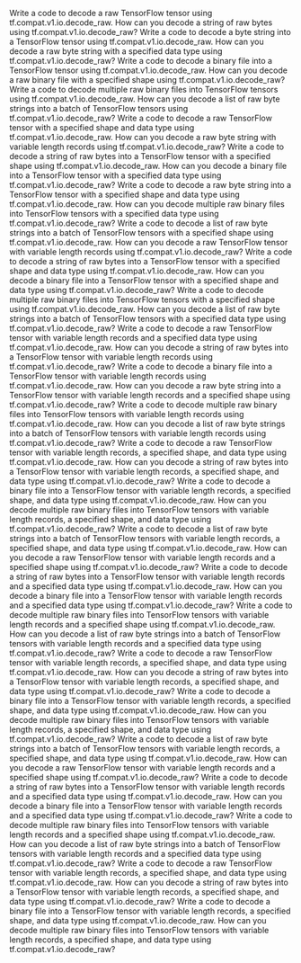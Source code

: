 Write a code to decode a raw TensorFlow tensor using tf.compat.v1.io.decode_raw.
How can you decode a string of raw bytes using tf.compat.v1.io.decode_raw?
Write a code to decode a byte string into a TensorFlow tensor using tf.compat.v1.io.decode_raw.
How can you decode a raw byte string with a specified data type using tf.compat.v1.io.decode_raw?
Write a code to decode a binary file into a TensorFlow tensor using tf.compat.v1.io.decode_raw.
How can you decode a raw binary file with a specified shape using tf.compat.v1.io.decode_raw?
Write a code to decode multiple raw binary files into TensorFlow tensors using tf.compat.v1.io.decode_raw.
How can you decode a list of raw byte strings into a batch of TensorFlow tensors using tf.compat.v1.io.decode_raw?
Write a code to decode a raw TensorFlow tensor with a specified shape and data type using tf.compat.v1.io.decode_raw.
How can you decode a raw byte string with variable length records using tf.compat.v1.io.decode_raw?
Write a code to decode a string of raw bytes into a TensorFlow tensor with a specified shape using tf.compat.v1.io.decode_raw.
How can you decode a binary file into a TensorFlow tensor with a specified data type using tf.compat.v1.io.decode_raw?
Write a code to decode a raw byte string into a TensorFlow tensor with a specified shape and data type using tf.compat.v1.io.decode_raw.
How can you decode multiple raw binary files into TensorFlow tensors with a specified data type using tf.compat.v1.io.decode_raw?
Write a code to decode a list of raw byte strings into a batch of TensorFlow tensors with a specified shape using tf.compat.v1.io.decode_raw.
How can you decode a raw TensorFlow tensor with variable length records using tf.compat.v1.io.decode_raw?
Write a code to decode a string of raw bytes into a TensorFlow tensor with a specified shape and data type using tf.compat.v1.io.decode_raw.
How can you decode a binary file into a TensorFlow tensor with a specified shape and data type using tf.compat.v1.io.decode_raw?
Write a code to decode multiple raw binary files into TensorFlow tensors with a specified shape using tf.compat.v1.io.decode_raw.
How can you decode a list of raw byte strings into a batch of TensorFlow tensors with a specified data type using tf.compat.v1.io.decode_raw?
Write a code to decode a raw TensorFlow tensor with variable length records and a specified data type using tf.compat.v1.io.decode_raw.
How can you decode a string of raw bytes into a TensorFlow tensor with variable length records using tf.compat.v1.io.decode_raw?
Write a code to decode a binary file into a TensorFlow tensor with variable length records using tf.compat.v1.io.decode_raw.
How can you decode a raw byte string into a TensorFlow tensor with variable length records and a specified shape using tf.compat.v1.io.decode_raw?
Write a code to decode multiple raw binary files into TensorFlow tensors with variable length records using tf.compat.v1.io.decode_raw.
How can you decode a list of raw byte strings into a batch of TensorFlow tensors with variable length records using tf.compat.v1.io.decode_raw?
Write a code to decode a raw TensorFlow tensor with variable length records, a specified shape, and data type using tf.compat.v1.io.decode_raw.
How can you decode a string of raw bytes into a TensorFlow tensor with variable length records, a specified shape, and data type using tf.compat.v1.io.decode_raw?
Write a code to decode a binary file into a TensorFlow tensor with variable length records, a specified shape, and data type using tf.compat.v1.io.decode_raw.
How can you decode multiple raw binary files into TensorFlow tensors with variable length records, a specified shape, and data type using tf.compat.v1.io.decode_raw?
Write a code to decode a list of raw byte strings into a batch of TensorFlow tensors with variable length records, a specified shape, and data type using tf.compat.v1.io.decode_raw.
How can you decode a raw TensorFlow tensor with variable length records and a specified shape using tf.compat.v1.io.decode_raw?
Write a code to decode a string of raw bytes into a TensorFlow tensor with variable length records and a specified data type using tf.compat.v1.io.decode_raw.
How can you decode a binary file into a TensorFlow tensor with variable length records and a specified data type using tf.compat.v1.io.decode_raw?
Write a code to decode multiple raw binary files into TensorFlow tensors with variable length records and a specified shape using tf.compat.v1.io.decode_raw.
How can you decode a list of raw byte strings into a batch of TensorFlow tensors with variable length records and a specified data type using tf.compat.v1.io.decode_raw?
Write a code to decode a raw TensorFlow tensor with variable length records, a specified shape, and data type using tf.compat.v1.io.decode_raw.
How can you decode a string of raw bytes into a TensorFlow tensor with variable length records, a specified shape, and data type using tf.compat.v1.io.decode_raw?
Write a code to decode a binary file into a TensorFlow tensor with variable length records, a specified shape, and data type using tf.compat.v1.io.decode_raw.
How can you decode multiple raw binary files into TensorFlow tensors with variable length records, a specified shape, and data type using tf.compat.v1.io.decode_raw?
Write a code to decode a list of raw byte strings into a batch of TensorFlow tensors with variable length records, a specified shape, and data type using tf.compat.v1.io.decode_raw.
How can you decode a raw TensorFlow tensor with variable length records and a specified shape using tf.compat.v1.io.decode_raw?
Write a code to decode a string of raw bytes into a TensorFlow tensor with variable length records and a specified data type using tf.compat.v1.io.decode_raw.
How can you decode a binary file into a TensorFlow tensor with variable length records and a specified data type using tf.compat.v1.io.decode_raw?
Write a code to decode multiple raw binary files into TensorFlow tensors with variable length records and a specified shape using tf.compat.v1.io.decode_raw.
How can you decode a list of raw byte strings into a batch of TensorFlow tensors with variable length records and a specified data type using tf.compat.v1.io.decode_raw?
Write a code to decode a raw TensorFlow tensor with variable length records, a specified shape, and data type using tf.compat.v1.io.decode_raw.
How can you decode a string of raw bytes into a TensorFlow tensor with variable length records, a specified shape, and data type using tf.compat.v1.io.decode_raw?
Write a code to decode a binary file into a TensorFlow tensor with variable length records, a specified shape, and data type using tf.compat.v1.io.decode_raw.
How can you decode multiple raw binary files into TensorFlow tensors with variable length records, a specified shape, and data type using tf.compat.v1.io.decode_raw?